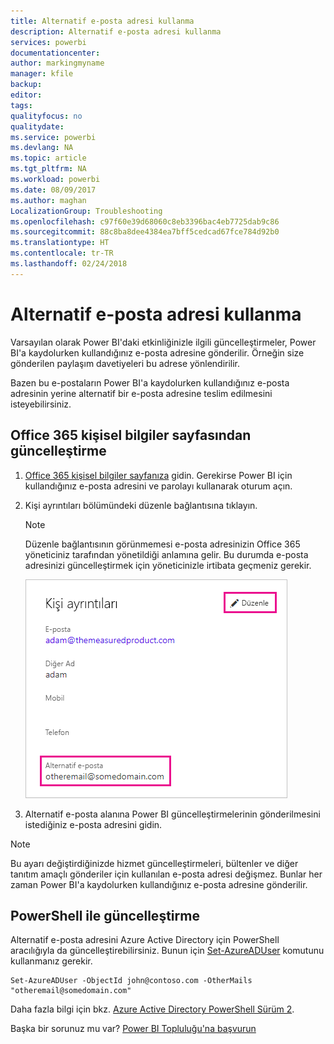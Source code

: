 ```yaml
---
title: Alternatif e-posta adresi kullanma
description: Alternatif e-posta adresi kullanma
services: powerbi
documentationcenter: 
author: markingmyname
manager: kfile
backup: 
editor: 
tags: 
qualityfocus: no
qualitydate: 
ms.service: powerbi
ms.devlang: NA
ms.topic: article
ms.tgt_pltfrm: NA
ms.workload: powerbi
ms.date: 08/09/2017
ms.author: maghan
LocalizationGroup: Troubleshooting
ms.openlocfilehash: c97f60e39d68060c8eb3396bac4eb7725dab9c86
ms.sourcegitcommit: 88c8ba8dee4384ea7bff5cedcad67fce784d92b0
ms.translationtype: HT
ms.contentlocale: tr-TR
ms.lasthandoff: 02/24/2018
---
```

# <a name="using-an-alternate-email-address"></a>Alternatif e-posta adresi kullanma
Varsayılan olarak Power BI'daki etkinliğinizle ilgili güncelleştirmeler, Power BI'a kaydolurken kullandığınız e-posta adresine gönderilir.  Örneğin size gönderilen paylaşım davetiyeleri bu adrese yönlendirilir.

Bazen bu e-postaların Power BI'a kaydolurken kullandığınız e-posta adresinin yerine alternatif bir e-posta adresine teslim edilmesini isteyebilirsiniz.

## <a name="updating-through-office-365-personal-info-page"></a>Office 365 kişisel bilgiler sayfasından güncelleştirme
1. [Office 365 kişisel bilgiler sayfanıza](https://portal.office.com/account/#personalinfo) gidin.  Gerekirse Power BI için kullandığınız e-posta adresini ve parolayı kullanarak oturum açın.
2. Kişi ayrıntıları bölümündeki düzenle bağlantısına tıklayın.  
   
   > [!NOTE]
   > Düzenle bağlantısının görünmemesi e-posta adresinizin Office 365 yöneticiniz tarafından yönetildiği anlamına gelir. Bu durumda e-posta adresinizi güncelleştirmek için yöneticinizle irtibata geçmeniz gerekir.
   > 
   > 
   
   ![](media/service-admin-alternate-email-address-for-power-bi/contact-details.png)
3. Alternatif e-posta alanına Power BI güncelleştirmelerinin gönderilmesini istediğiniz e-posta adresini gidin.

> [!NOTE]
> Bu ayarı değiştirdiğinizde hizmet güncelleştirmeleri, bültenler ve diğer tanıtım amaçlı gönderiler için kullanılan e-posta adresi değişmez.  Bunlar her zaman Power BI'a kaydolurken kullandığınız e-posta adresine gönderilir.
> 
> 

## <a name="updating-with-powershell"></a>PowerShell ile güncelleştirme
Alternatif e-posta adresini Azure Active Directory için PowerShell aracılığıyla da güncelleştirebilirsiniz. Bunun için [Set-AzureADUser](https://docs.microsoft.com/powershell/module/azuread/set-azureaduser) komutunu kullanmanız gerekir.

```
Set-AzureADUser -ObjectId john@contoso.com -OtherMails "otheremail@somedomain.com"
```

Daha fazla bilgi için bkz. [Azure Active Directory PowerShell Sürüm 2](https://docs.microsoft.com/powershell/azure/active-directory/install-adv2).

Başka bir sorunuz mu var? [Power BI Topluluğu'na başvurun](http://community.powerbi.com/)

